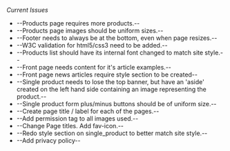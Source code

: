 *Current Issues*

- --Products page requires more products.--
- --Products page images should be uniform sizes.--
- --Footer needs to always be at the bottom, even when page resizes.--
- --W3C validation for html5/css3 need to be added.--
- --Products list should have its internal font changed to match site style.--
- --Front page needs content for it's article examples.--
- --Front page news articles require style section to be created--
- --Single product needs to lose the top banner, but have an 'aside' created
on the left hand side containing an image representing the product.--
- --Single product form plus/minus buttons should be of uniform size.--
- --Create page title / label for each of the pages.--
- --Add permission tag to all images used.--
- --Change Page titles. Add fav-icon.--
- --Redo style section on single_product to better match site style.--
- --Add privacy policy--